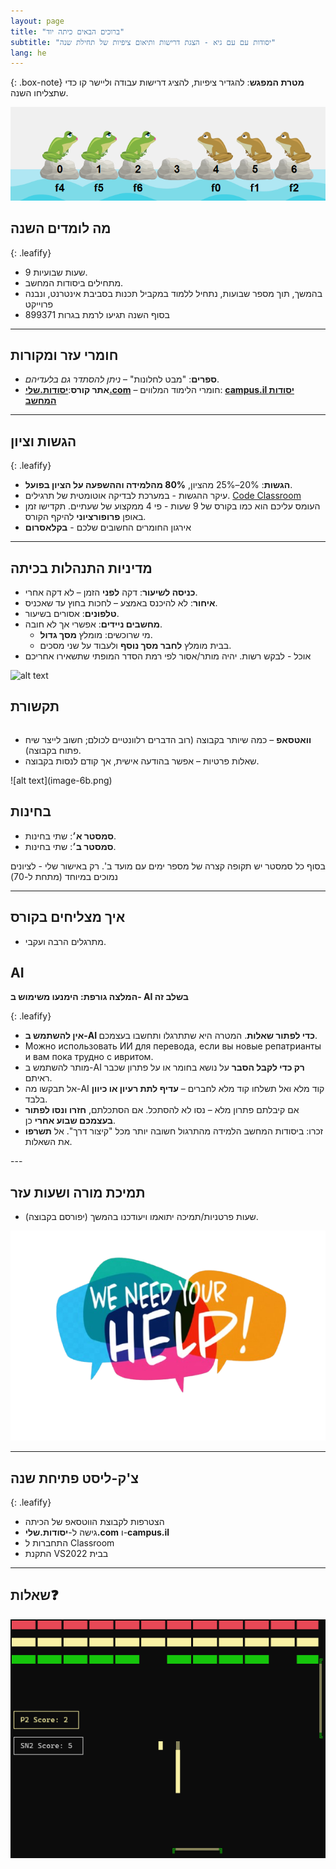 ```yaml
---
layout: page
title: "ברוכים הבאים כיתה יוד"
subtitle: "יסודות עם עם גיא - הצגת דרישות ותיאום ציפיות של תחילת שנה"
lang: he
---
```



{: .box-note}
**מטרת המפגש**: להגדיר ציפיות, להציג דרישות עבודה וליישר קו כדי שתצליחו השנה.

![alt text](image-10.png)


## מה לומדים השנה

<div markdown="1" class="box-success" >

{: .leafify}
- 9 שעות שבועיות.
- מתחילים ביסודות המחשב.
- בהמשך, תוך מספר שבועות, נתחיל ללמוד במקביל תכנות בסביבת אינטרנט, ונבנה פרוייקט
- בסוף השנה תגיעו לרמת בגרות 899371

</div>



---

## חומרי עזר ומקורות
- **ספרים**: "מבט לחלונות" – _ניתן להסתדר גם בלעדיהם_.
- **אתר קורס**:**[יסודות.שלי.com](https://יסודות.שלי.com/cs/Chapter1)**
– חומרי הלימוד המלווים: **[campus.il יסודות המחשב](https://courses.campus.gov.il/courses/course-v1:MoE+EDU_Matric_ComputerScienceA_HE+2023_1/course/)**



---

## הגשות וציון

{: .leafify}
- **הגשות**: 20%–25% מהציון, **80% מהלמידה וההשפעה על הציון בפועל**.
- עיקר ההגשות - במערכת לבדיקה אוטומטית של תרגילים. [Code Classroom](https://הגשות.שלי.com)
- העומס עליכם הוא כמו בקורס של 9 שעות - פי 4 ממקצוע של שעתיים. תקדישו זמן באופן **פרופורציוני** להיקף הקורס.
- אירגון החומרים החשובים שלכם - **בקלאסרום**


---

## מדיניות התנהלות בכיתה
- **כניסה לשיעור**: דקה **לפני** הזמן – לא דקה אחרי.
- **איחור**: לא להיכנס באמצע – לחכות בחוץ עד שאכניס.
- **טלפונים**: אסורים בשיעור.
- **מחשבים ניידים**: אפשרי אך לא חובה.
  - מי שרוכשים: מומלץ **מסך גדול**.
  - בבית מומלץ **לחבר מסך נוסף** ולעבוד על שני מסכים.
- אוכל - לבקש רשות. יהיה מותר/אסור לפי רמת הסדר המופתי שתשאירו אחריכם

<!-- תמונה מוצעת: אייקון "אין טלפונים" + תמונת סט-אפ עם שני מסכים -->
![alt text](image-5b.png)


## תקשורת

<div class="two-columns">
  <div markdown="1" class="column">


- **וואטסאפ** – כמה שיותר בקבוצה (רוב הדברים רלוונטיים לכולם; חשוב לייצר שיח פתוח בקבוצה).
- שאלות פרטיות – אפשר בהודעה אישית, אך קודם לנסות בקבוצה.
</div>
<div markdown="1" class="column">
<!-- תמונה מוצעת: אייקון/לוגו WhatsApp -->
![alt text](image-6b.png)
</div>
</div>

## בחינות
- **סמסטר א׳**: שתי בחינות.
- **סמסטר ב׳**: שתי בחינות.

בסוף כל סמסטר יש תקופה קצרה של מספר ימים עם מועד ב'. רק באישור שלי - לציונים נמוכים במיוחד (מתחת ל-70)


---



## איך מצליחים בקורס

<div markdown="1" class="box-success">

- מתרגלים הרבה ועקבי.

</div>

## AI

<div markdown="1" class="box-warning">

**המלצה גורפת: הימנעו משימוש ב- AI בשלב זה**

{: .leafify}
- **אין להשתמש ב-AI כדי לפתור שאלות**. המטרה היא שתתרגלו ותחשבו בעצמכם. 
- Можно использовать ИИ для перевода, если вы новые репатрианты и вам пока трудно с ивритом.
- מותר להשתמש ב-AI **רק כדי לקבל הסבר** על נושא בחומר או על פתרון שכבר ראיתם.  
- אל תבקשו מה-AI קוד מלא ואל תשלחו קוד מלא לחברים – **עדיף לתת רעיון או כיוון** בלבד.  
- אם קיבלתם פתרון מלא – נסו לא להסתכל. אם הסתכלתם, **חזרו ונסו לפתור בעצמכם שבוע אחרי** כן.  
- זכרו: ביסודות המחשב הלמידה מהתרגול חשובה יותר מכל "קיצור דרך". אל **תשרפו** את השאלות.  


</div>
---

## תמיכת מורה ושעות עזר
- שעות פרטניות/תמיכה יתואמו ויעודכנו בהמשך (יפורסם בקבוצה).


![alt text](image-7b.png)



---

## צ'ק-ליסט פתיחת שנה

{: .leafify}
- הצטרפות לקבוצת הווטסאפ של הכיתה
- גישה ל-**יסודות.שלי.com** ו-**campus.il**
- התחברות ל Classroom
- התקנת VS2022 בבית

---

## שאלות❓

![alt text](image-11.png)